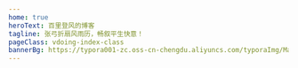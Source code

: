 ```yaml
---
home: true
heroText: 百里登风的博客
tagline: 张弓折扇风雨历，畅叙平生快意！
pageClass: vdoing-index-class
bannerBg: https://typora001-zc.oss-cn-chengdu.aliyuncs.com/typoraImg/MagazinePic-13-2.3.001-bigpicture_13_5_land.jpg
---
```


<ClientOnly>
  <WebInfo />
 <IndexBigImg />
</ClientOnly>



